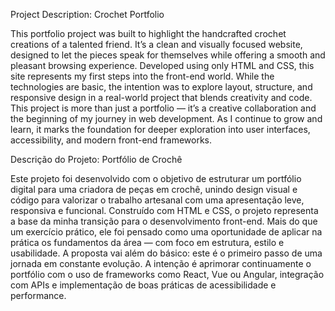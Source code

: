 Project Description: Crochet Portfolio

This portfolio project was built to highlight the handcrafted crochet creations of a talented friend. It’s a clean and visually focused website, designed to let the pieces speak for themselves while offering a smooth and pleasant browsing experience.
Developed using only HTML and CSS, this site represents my first steps into the front-end world. While the technologies are basic, the intention was to explore layout, structure, and responsive design in a real-world project that blends creativity and code.
This project is more than just a portfolio — it’s a creative collaboration and the beginning of my journey in web development. As I continue to grow and learn, it marks the foundation for deeper exploration into user interfaces, accessibility, and modern front-end frameworks.


Descrição do Projeto: Portfólio de Crochê

Este projeto foi desenvolvido com o objetivo de estruturar um portfólio digital para uma criadora de peças em crochê, unindo design visual e código para valorizar o trabalho artesanal com uma apresentação leve, responsiva e funcional.
Construído com HTML e CSS, o projeto representa a base da minha transição para o desenvolvimento front-end. Mais do que um exercício prático, ele foi pensado como uma oportunidade de aplicar na prática os fundamentos da área — com foco em estrutura, estilo e usabilidade.
A proposta vai além do básico: este é o primeiro passo de uma jornada em constante evolução. A intenção é aprimorar continuamente o portfólio com o uso de frameworks como React, Vue ou Angular, integração com APIs e implementação de boas práticas de acessibilidade e performance.
